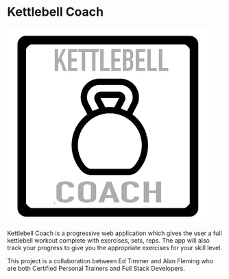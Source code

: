 # Kettlebell Coach
![Logo](kettlebellLogo.jpg)

Kettlebell Coach is a progressive web application which gives the user a full kettlebell workout complete with exercises, sets, reps. The app will also track your progress to give you the appropriate exercises for your skill level.

This project is a collaboration between Ed Timmer and Alan Fleming who are both Certified Personal Trainers and Full Stack Developers. 

